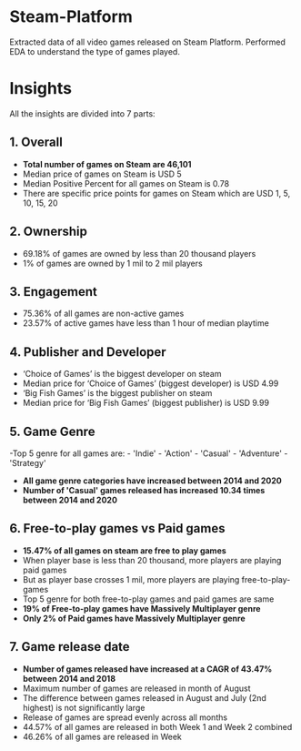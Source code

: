 # Steam-Platform
Extracted data of all video games released on Steam Platform. Performed EDA to understand the type of games played.

# Insights

All the insights are divided into 7 parts:
## 1. Overall
   - **Total number of games on Steam are 46,101**
   - Median price of games on Steam is USD 5
   - Median Positive Percent for all games on Steam is 0.78
   - There are specific price points for games on Steam which are USD 1, 5, 10, 15, 20 


## 2. Ownership
   - 69.18% of games are owned by less than 20 thousand players
   - 1% of games are owned by 1 mil to 2 mil players


## 3. Engagement
   - 75.36% of all games are non-active games
   - 23.57% of active games have less than 1 hour of median playtime


## 4. Publisher and Developer
   - ‘Choice of Games’ is the biggest developer on steam
   - Median price for ‘Choice of Games’ (biggest developer) is USD 4.99
   - ‘Big Fish Games’ is the biggest publisher on steam
   - Median price for ‘Big Fish Games’ (biggest publisher) is USD 9.99


## 5. Game Genre
   -Top 5 genre for all games are: 
      - 'Indie' 
      - 'Action' 
      - 'Casual'
      - 'Adventure'
      - 'Strategy'
    
   - **All game genre categories have increased between 2014 and 2020**
   - **Number of 'Casual' games released has increased 10.34 times between 2014 and 2020**


## 6. Free-to-play games vs Paid games
   - **15.47% of all games on steam are free to play games**
   - When player base is less than 20 thousand, more players are playing paid games
   - But as player base crosses 1 mil, more players are playing free-to-play-games
   - Top 5 genre for both free-to-play games and paid games are same
   - **19% of Free-to-play games have Massively Multiplayer genre**
   - **Only 2% of Paid games have Massively Multiplayer genre**


## 7. Game release date
   - **Number of games released have increased at a CAGR of 43.47% between 2014 and 2018**
   - Maximum number of games are released in month of August
   - The difference between games released in August and July (2nd highest) is not significantly large
   - Release of games are spread evenly across all months
   - 44.57% of all games are released in both Week 1 and Week 2 combined
   - 46.26% of all games are released in Week 




